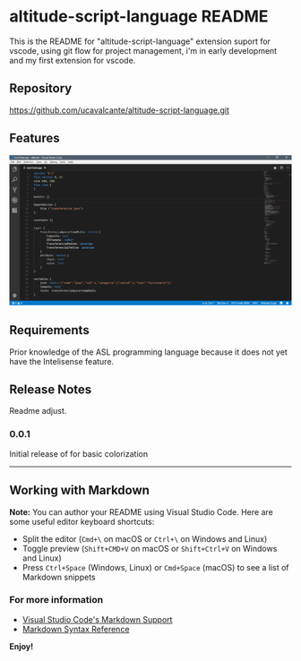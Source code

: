 # altitude-script-language README

This is the README for "altitude-script-language" extension suport for vscode, using git flow for project management, i'm in early development and my first extension for vscode.

## Repository

https://github.com/ucavalcante/altitude-script-language.git


## Features

![Colorization](images/img_01.png)

## Requirements

Prior knowledge of the ASL programming language because it does not yet have the Intelisense feature.

## Release Notes

Readme adjust.

### 0.0.1

Initial release of for basic colorization

-----------------------------------------------------------------------------------------------------------

## Working with Markdown

**Note:** You can author your README using Visual Studio Code.  Here are some useful editor keyboard shortcuts:

* Split the editor (`Cmd+\` on macOS or `Ctrl+\` on Windows and Linux)
* Toggle preview (`Shift+CMD+V` on macOS or `Shift+Ctrl+V` on Windows and Linux)
* Press `Ctrl+Space` (Windows, Linux) or `Cmd+Space` (macOS) to see a list of Markdown snippets

### For more information

* [Visual Studio Code's Markdown Support](http://code.visualstudio.com/docs/languages/markdown)
* [Markdown Syntax Reference](https://help.github.com/articles/markdown-basics/)

**Enjoy!**
